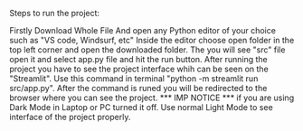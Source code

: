 Steps to run the project:

Firstly Download Whole File And open any Python editor of your choice such as "VS code, Windsurf, etc"
Inside the editor choose open folder in the top left corner and open the downloaded folder.
The you will see "src" file open it and select app.py file and hit the run button.
After running the project you have to see the project interface whih can be seen on the "Streamlit". Use this command in terminal "python -m streamlit run src/app.py".
After the command is runed you will be redirected to the browser where you can see the project. 
*** IMP NOTICE ***
if you are using Dark Mode in Laptop or PC turned it off. Use normal Light Mode to see interface of the project properly. 
